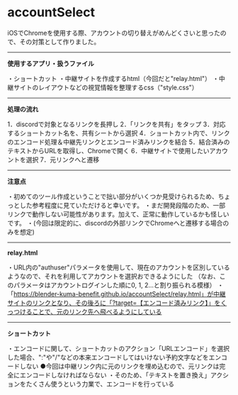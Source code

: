 # accountSelect
iOSでChromeを使用する際、アカウントの切り替えがめんどくさいと思ったので、その対策として作りました。

---

**使用するアプリ・扱うファイル**

・ショートカット
・中継サイトを作成するhtml（今回だと"relay.html"）
・中継サイトのレイアウトなどの視覚情報を整理するcss（"style.css"）

---

**処理の流れ**

1．discordで対象となるリンクを長押し
2．「リンクを共有」をタップ
3．対応するショートカット名を、共有シートから選択
4．ショートカット内で、リンクのエンコード処理＆中継先リンクとエンコード済みリンクを結合
5．結合済みのテキストからURLを取得し、Chromeで開く
6．中継サイトで使用したいアカウントを選択
7．元リンクへと遷移



---

**注意点**

・初めてのツール作成ということで拙い部分がいくつか見受けられるため、ちょっとした参考程度に見ていただけると幸いです。
・まだ開発段階のため、一部リンクで動作しない可能性があります。加えて、正常に動作しているかも怪しいです。
・(今回は限定的に、discordの外部リンクでChromeへと遷移する場合のみを想定)



---

**relay.html**

・URL内の"authuser"パラメータを使用して、現在のアカウントを区別しているようなので、それを利用してアカウントを選択おできるようにした
（なお、このパラメータはアカウントログインした順に0, 1, 2...と割り振られる模様）
・「https://blender-kuma-benefit.github.io/accountSelect/relay.html」が中継サイトのリンクとなり、その後ろに「?target=【エンコード済みリンク】」をくっつけることで、元のリンク先へ飛べるようにしている

---

**ショートカット**

・エンコードに関して、ショートカットのアクション「URLエンコード」を選択した場合、":"や"/"などの本来エンコードしてはいけない予約文字などをエンコードしない
    ●今回は中継リンク内に元のリンクを埋め込むので、元リンクは完全にエンコードしなければならない
・そのため、「テキストを置き換え」アクションをたくさん使うという力業で、エンコードを行っている

